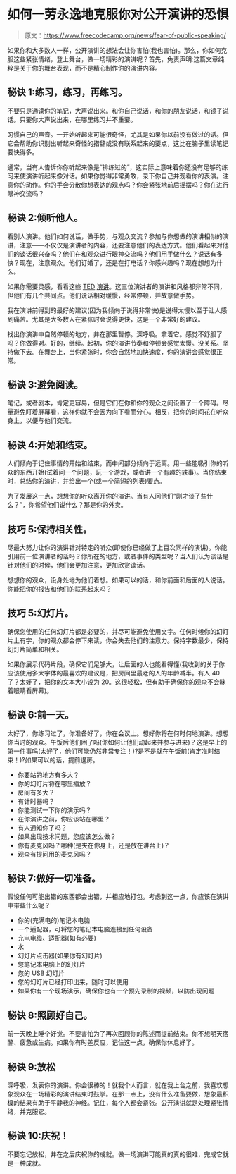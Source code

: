 # 如何一劳永逸地克服你对公开演讲的恐惧

> 原文：<https://www.freecodecamp.org/news/fear-of-public-speaking/>

如果你和大多数人一样，公开演讲的想法会让你害怕(我也害怕)。那么，你如何克服这些紧张情绪，登上舞台，做一场精彩的演讲呢？首先，免责声明:这篇文章纯粹是关于你的舞台表现，而不是精心制作你的演讲内容。

## 秘诀 1:练习，练习，再练习。

不要只是通读你的笔记，大声说出来。和你自己说话，和你的朋友说话，和镜子说话。只要你大声说出来，在哪里练习并不重要。

习惯自己的声音。一开始听起来可能很奇怪，尤其是如果你以前没有做过的话。但它会帮助你识别出听起来奇怪的措辞或没有联系起来的要点，这比在脑子里读笔记要快得多。

通常，当有人告诉你你听起来像是“排练过的”，这实际上意味着你还没有足够的练习来使演讲听起来像对话。如果你觉得非常勇敢，录下你自己并观看你的表演。注意你的动作。你的手会分散你想表达的观点吗？你会紧张地前后摇摆吗？你在进行眼神交流吗？

## 秘诀 2:倾听他人。

看别人演讲。他们如何说话，做手势，与观众交流？参加与你想做的演讲相似的演讲，注意——不仅仅是演讲者的内容，还要注意他们的表达方式。他们看起来对他们的谈话很兴奋吗？他们在和观众进行眼神交流吗？他们用手做什么？说话有多快？现在，注意观众。他们订婚了，还是在打电话？你感兴趣吗？现在想想为什么。

如果你需要灵感，看看这些 [TED](https://www.ted.com/talks/julian_treasure_how_to_speak_so_that_people_want_to_listen?referrer=playlist-the_most_popular_talks_of_all#t-82377) [演讲](https://www.ted.com/talks/james_veitch_this_is_what_happens_when_you_reply_to_spam_email?referrer=playlist-the_most_popular_talks_of_all)。这三位演讲者的演讲和风格都非常不同，但他们有几个共同点。他们说话相对缓慢，经常停顿，并故意做手势。

我在演讲前得到的最好的建议(因为我倾向于说得非常快)是说得太慢以至于让人感到痛苦。尤其是大多数人在紧张时会说得更快，这是一个非常好的建议。

找出你演讲中自然停顿的地方，并在那里暂停。深呼吸。拿着它。感觉不舒服了吗？你做得对。好的，继续。起初，你的演讲节奏和停顿会感觉太慢。没关系。坚持做下去。在舞台上，当你紧张时，你会自然地加快速度，你的演讲会感觉很正常。

## 秘诀 3:避免阅读。

笔记，或者剧本，肯定更容易，但是它们在你和你的观众之间设置了一个障碍。尽量避免盯着屏幕看，这样你就不会因为向下看而分心。相反，把你的时间花在听众身上，以便与他们交流。

## 秘诀 4:开始和结束。

人们倾向于记住事情的开始和结束，而中间部分倾向于远离。用一些能吸引你的听众的东西开始(试着问一个问题，玩一个游戏，或者讲一个有趣的轶事)。当你结束时，总结你的演讲，并给出一个(或一个简短的列表)要点。

为了发展这一点，想想你的听众离开你的演讲。当有人问他们“刚才谈了些什么？”，你希望他们说什么？那是你的外卖。

## 技巧 5:保持相关性。

尽最大努力让你的演讲针对特定的听众(即使你已经做了上百次同样的演讲)。你能引用前一位演讲者的话吗？你所在的地方，或者事件的类型呢？当人们认为谈话是针对他们的时候，他们会更加注意，更加欣赏谈话。

想想你的观众，设身处地为他们着想。如果可以的话，和你前面和后面的人说话。你能把你的报告和他们的联系起来吗？

## 技巧 5:幻灯片。

确保您使用的任何幻灯片都是必要的，并尽可能避免使用文字。任何时候你的幻灯片上有字，你的观众都会停下来读，你会失去他们的注意力。保持字数最少，保持幻灯片简单和相关。

如果你展示代码片段，确保它们足够大，让后面的人也能看得懂(我收到的关于你应该使用多大字体的最喜欢的建议是，把房间里最老的人的年龄减半。有人 40 了？太好了，把你的文本大小设为 20。这很轻松，但有助于确保你的观众不会眯着眼睛看屏幕)。

## 秘诀 6:前一天。

太好了，你练习过了，你准备好了，你在会议上。想好你将在何时何地演讲。想想你当时的观众。午饭后他们困了吗(你如何让他们动起来并参与进来)？这是早上的第一件事吗(太好了，他们可能仍然非常专注！)?是不是就在午饭前(肯定准时结束！)?如果可以的话，提前退房。

*   你要站的地方有多大？
*   你的幻灯片将在哪里播放？
*   房间有多大？
*   有计时器吗？
*   你能测试一下你的演示吗？
*   在你演讲之前，你应该站在哪里？
*   有人通知你了吗？
*   如果出现技术问题，您应该怎么做？
*   你有麦克风吗？哪种(是夹在你身上，还是放在讲台上)？
*   观众有提问用的麦克风吗？

## 秘诀 7:做好一切准备。

假设任何可能出错的东西都会出错，并相应地打包。考虑到这一点，你应该在演讲中带些什么呢？

*   你的(充满电的)笔记本电脑
*   一个适配器，可将您的笔记本电脑连接到任何设备
*   充电电缆、适配器(如有必要)
*   水
*   幻灯片点击器(如果你有幻灯片)
*   您笔记本电脑上的幻灯片
*   您的 USB 幻灯片
*   您的幻灯片已经打印出来，随时可以使用
*   如果你有一个现场演示，确保你也有一个预先录制的视频，以防出现问题

## 秘诀 8:照顾好自己。

前一天晚上睡个好觉。不要害怕为了再次回顾你的陈述而提前结束。你不想明天宿醉、疲惫或生病。如果你有时差反应，记住这一点，确保你休息好了。

## 秘诀 9:放松

深呼吸，发表你的演讲。你会很棒的！就我个人而言，就在我上台之前，我喜欢想象观众在一场精彩的演讲结束时鼓掌。在那一点上，没有什么准备要做，想象最积极的结果有助于平静我的神经。记住，每个人都会紧张。公开演讲就是处理紧张情绪，并克服它。

## 秘诀 10:庆祝！

不要忘记放松，并在之后庆祝你的成就。做一场演讲可能真的真的很难，完成它就是一种成就。